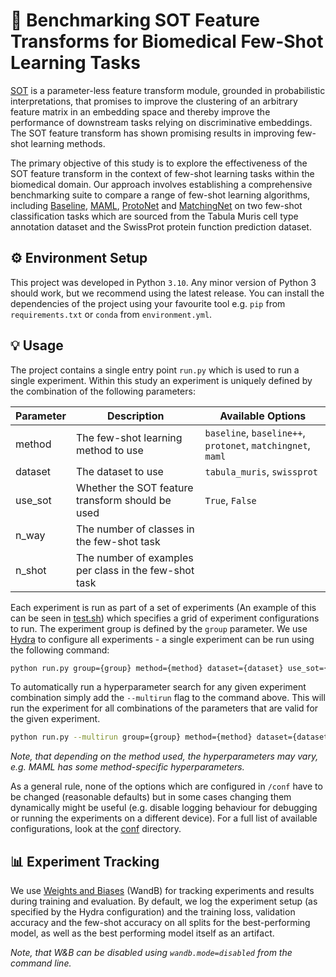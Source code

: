 # 🔮 Benchmarking SOT Feature Transforms for Biomedical Few-Shot Learning Tasks

[SOT](https://arxiv.org/abs/2204.03065) is a parameter-less feature transform module, grounded in probabilistic interpretations, that promises to improve the clustering of an arbitrary feature matrix in an embedding space and thereby improve the performance of downstream tasks relying on discriminative embeddings. The SOT feature transform has shown promising results in improving few-shot learning methods.

The primary objective of this study is to explore the effectiveness of the SOT feature transform in the context of few-shot learning tasks within the biomedical domain. Our approach involves establishing a comprehensive benchmarking suite to compare a range of few-shot learning algorithms, including [Baseline](https://arxiv.org/abs/1904.04232), [MAML](https://arxiv.org/abs/1703.03400), [ProtoNet](https://arxiv.org/abs/1703.05175) and [MatchingNet](https://arxiv.org/abs/1606.04080) on two few-shot classification tasks which are sourced from the Tabula Muris cell type annotation dataset and the SwissProt protein function prediction dataset.

## ⚙️ Environment Setup

This project was developed in Python `3.10`. Any minor version of Python 3 should work, but we recommend using the latest release. You can install the dependencies of the project using your favourite tool e.g. `pip` from `requirements.txt` or `conda` from `environment.yml`.

## 💡 Usage

The project contains a single entry point `run.py` which is used to run a single experiment. Within this study an experiment is uniquely defined by the combination of the following parameters:

| Parameter | Description                                           | Available Options                                           |
| --------- | ----------------------------------------------------- | ----------------------------------------------------------- |
| method    | The few-shot learning method to use                   | `baseline`, `baseline++`, `protonet`, `matchingnet`, `maml` |
| dataset   | The dataset to use                                    | `tabula_muris`, `swissprot`                                 |
| use_sot   | Whether the SOT feature transform should be used      | `True`, `False`                                             |
| n_way     | The number of classes in the few-shot task            |                                                             |
| n_shot    | The number of examples per class in the few-shot task |                                                             |

Each experiment is run as part of a set of experiments (An example of this can be seen in [test.sh](./test.sh)) which specifies a grid of experiment configurations to run. The experiment group is defined by the `group` parameter. We use [Hydra](https://hydra.cc) to configure all experiments - a single experiment can be run using the following command:

```bash
python run.py group={group} method={method} dataset={dataset} use_sot={use_sot} n_way={n_way} n_shot={n_shot}
```

To automatically run a hyperparameter search for any given experiment combination simply add the `--multirun` flag to the command above. This will run the experiment for all combinations of the parameters that are valid for the given experiment.

```bash
python run.py --multirun group={group} method={method} dataset={dataset} use_sot={use_sot} n_way={n_way} n_shot={n_shot}
```

*Note, that depending on the method used, the hyperparameters may vary, e.g. MAML has some method-specific hyperparameters.*

As a general rule, none of the options which are configured in `/conf` have to be changed (reasonable defaults) but in some cases changing them dynamically might be useful (e.g. disable logging behaviour for debugging or running the experiments on a different device). For a full list of available configurations, look at the [conf](./conf) directory.

## 📊 Experiment Tracking

We use [Weights and Biases](https://wandb.ai/) (WandB) for tracking experiments and results during training and evaluation. By default, we log the experiment setup (as specified by the Hydra configuration) and the training loss, validation accuracy and the few-shot accuracy on all splits for the best-performing model, as well as the best performing model itself as an artifact.

*Note, that W&B can be disabled using `wandb.mode=disabled` from the command line.*
